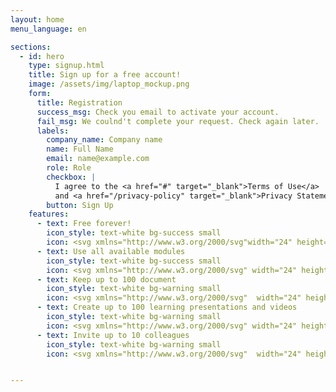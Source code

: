 ```yaml
---
layout: home
menu_language: en

sections:
  - id: hero
    type: signup.html
    title: Sign up for a free account!
    image: /assets/img/laptop_mockup.png
    form:
      title: Registration
      success_msg: Check you email to activate your account.
      fail_msg: We coulnd't complete your request. Check again later.
      labels:
        company_name: Company name
        name: Full Name
        email: name@example.com
        role: Role
        checkbox: |
          I agree to the <a href="#" target="_blank">Terms of Use</a>
          and <a href="/privacy-policy" target="_blank">Privacy Statement</a>.
        button: Sign Up
    features:
      - text: Free forever!
        icon_style: text-white bg-success small
        icon: <svg xmlns="http://www.w3.org/2000/svg"width="24" height="24" viewBox="0 0 24 24" stroke-width="2" stroke="currentColor" fill="none" stroke-linecap="round" stroke-linejoin="round"><path stroke="none" d="M0 0h24v24H0z" fill="none"></path><path d="M9 14c0 1.657 2.686 3 6 3s6 -1.343 6 -3s-2.686 -3 -6 -3s-6 1.343 -6 3z"></path><path d="M9 14v4c0 1.656 2.686 3 6 3s6 -1.344 6 -3v-4"></path><path d="M3 6c0 1.072 1.144 2.062 3 2.598s4.144 .536 6 0c1.856 -.536 3 -1.526 3 -2.598c0 -1.072 -1.144 -2.062 -3 -2.598s-4.144 -.536 -6 0c-1.856 .536 -3 1.526 -3 2.598z"></path><path d="M3 6v10c0 .888 .772 1.45 2 2"></path><path d="M3 11c0 .888 .772 1.45 2 2"></path></svg>
      - text: Use all available modules
        icon_style: text-white bg-success small
        icon: <svg xmlns="http://www.w3.org/2000/svg" width="24" height="24" viewBox="0 0 24 24" fill="none" stroke="currentColor" stroke-width="2" stroke-linecap="round" stroke-linejoin="round" class="tabler-icon tabler-icon-check"><path d="M5 12l5 5l10 -10"></path></svg>
      - text: Keep up to 100 document
        icon_style: text-white bg-warning small
        icon: <svg xmlns="http://www.w3.org/2000/svg"  width="24" height="24" viewBox="0 0 24 24" stroke-width="2" stroke="currentColor" fill="none" stroke-linecap="round" stroke-linejoin="round"><path stroke="none" d="M0 0h24v24H0z" fill="none"></path><path d="M14 3v4a1 1 0 0 0 1 1h4"></path><path d="M17 21h-10a2 2 0 0 1 -2 -2v-14a2 2 0 0 1 2 -2h7l5 5v11a2 2 0 0 1 -2 2z"></path><path d="M9 9l1 0"></path><path d="M9 13l6 0"></path><path d="M9 17l6 0"></path></svg>
      - text: Create up to 100 learning presentations and videos
        icon_style: text-white bg-warning small
        icon: <svg xmlns="http://www.w3.org/2000/svg" width="24" height="24" viewBox="0 0 24 24" stroke-width="2" stroke="currentColor" fill="none" stroke-linecap="round" stroke-linejoin="round"><path stroke="none" d="M0 0h24v24H0z" fill="none"></path><path d="M15 6l.01 0"></path><path d="M3 3m0 3a3 3 0 0 1 3 -3h12a3 3 0 0 1 3 3v8a3 3 0 0 1 -3 3h-12a3 3 0 0 1 -3 -3z"></path><path d="M3 13l4 -4a3 5 0 0 1 3 0l4 4"></path><path d="M13 12l2 -2a3 5 0 0 1 3 0l3 3"></path><path d="M8 21l.01 0"></path><path d="M12 21l.01 0"></path><path d="M16 21l.01 0"></path></svg>
      - text: Invite up to 10 colleagues
        icon_style: text-white bg-warning small
        icon: <svg xmlns="http://www.w3.org/2000/svg"  width="24" height="24" viewBox="0 0 24 24" stroke-width="2" stroke="currentColor" fill="none" stroke-linecap="round" stroke-linejoin="round"><path stroke="none" d="M0 0h24v24H0z" fill="none"></path><path d="M9 7m-4 0a4 4 0 1 0 8 0a4 4 0 1 0 -8 0"></path><path d="M3 21v-2a4 4 0 0 1 4 -4h4a4 4 0 0 1 4 4v2"></path><path d="M16 3.13a4 4 0 0 1 0 7.75"></path><path d="M21 21v-2a4 4 0 0 0 -3 -3.85"></path></svg>


---
```

